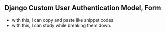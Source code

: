 ## Django Custom User Authentication Model, Form

* with this, I can copy and paste like snippet codes.
* with this, I can study while breaking them down.
